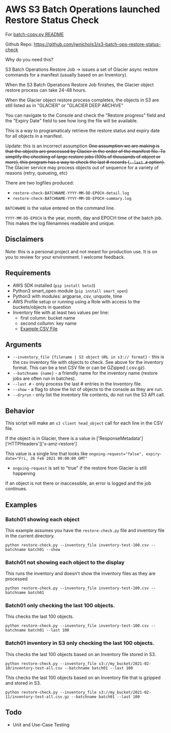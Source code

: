# AWS S3 Batch Operations launched Restore Status Check

For [batch-copy.py README](README_copy-batch.md)

Github Repo: https://github.com/jwnichols3/s3-batch-ops-restore-status-check

Why do you need this? 

S3 Batch Operations Restore Job -> issues a set of Glacier async restore commands for a manifest (usually based on an Inventory).

When the S3 Batch Operations Restore Job finishes, the Glacier object restore process can take 24-48 hours.

When the Glacier object restore process completes, the objects in S3 are still listed as in "GLACIER" or "GLACIER DEEP ARCHIVE"

You can navigate to the Console and check the "Restore progress" field and the "Expiry Date" field to see how long the file will be available.

This is a way to programaticaly retrieve the restore status and expiry date for all objects in a manifest. 

Update: this is an incorrect assumption
~~One assumption we are making is that the objects are processed by Glacier in the order of the manifest file. To simplify the checking of large restore jobs (100s of thousands of object or more), this program has a way to check the last # records (`--last #` option).~~
The Glacier service may process objects out of sequence for a variety of reasons (retry, queueing, etc)

There are two logfiles produced:
* `restore-check-BATCHNAME-YYYY-MM-DD-EPOCH-detail.log`
* `restore-check-BATCHNAME-YYYY-MM-DD-EPOCH-summary.log`
  
`BATCHNAME` is the value entered on the command line.

`YYYY-MM-DD-EPOCH` is the year, month, day and EPOCH time of the batch job. This makes the log filenamnes readable and unique.

## Disclaimers
Note: this is a personal project and not meant for production use. It is on you to review for your environment. I welcome feedback.

## Requirements

* AWS SDK installed (`pip install boto3`)
* Python3 smart_open module (`pip install smart_open`)
* Python3 with modules: argparse, csv, unquote, time
* AWS Profile setup or running using a Role with access to the buckets/objects in question
* Inventory file with at least two values per line:
  * first column: bucket name
  * second collumn: key name
  * [Example CSV File](inventory-example.csv)

## Arguments

* `--inventory_file {filename | S3 object URL in s3:// format}` - this is the csv inventory file with objects to check. See above for the inventory format. This can be a text CSV file or can be GZipped (.csv.gz).
* `--batchname {name}` - a friendly name for the inventory name (restore jobs are often run in batches).
* `--last #` - only process the last # entries in the Inventory file.
* `--show` - a flag to show the list of objects to the console as they are run.
* `--dryrun` - only list the inventory file contents, do not run the S3 API call.

## Behavior

This script will make an `s3 client head_object` call for each line in the CSV file.

If the object is in Glacier, there is a value in ['ResponseMetadata']['HTTPHeaders']['x-amz-restore']

This value is a single line that looks like `ongoing-request="false", expiry-date="Fri, 26 Feb 2021 00:00:00 GMT"`

* `ongoing-request` is set to "true" if the restore from Glacier is still happening

If an object is not there or inaccessible, an error is logged and the job continues.
## Examples

### Batch01 showing each object

This example assumes you have the `restore-check.py` file and inventory file in the current directory.
```
python restore-check.py --inventory_file inventory-test-100.csv --batchname batch01 --show
```
### Batch01 not showing each object to the display

This runs the inventory and doesn't show the inventory files as they are processed

```
python restore-check.py --inventory_file inventory-test-100.csv --batchname batch01
```

### Batch01 only checking the last 100 objects.

This checks the last 100 objects.

```
python restore-check.py --inventory_file inventory-test-100.csv --batchname batch01 --last 100
```

### Batch01 inventory in S3 only checking the last 100 objects.

This checks the last 100 objects based on an Inventory file stored in S3.

```
python restore-check.py --inventory_file s3://my_bucket/2021-02-10/inventory-test-all.csv --batchname batch01 --last 100
```

This checks the last 100 objects based on an Inventory file that is gzipped and stored in S3.

```
python restore-check.py --inventory_file s3://my_bucket/2021-02-11/inventory-test-all.csv.gz --batchname batch01 --last 100
```


## Todo
* Unit and Use-Case Testing

